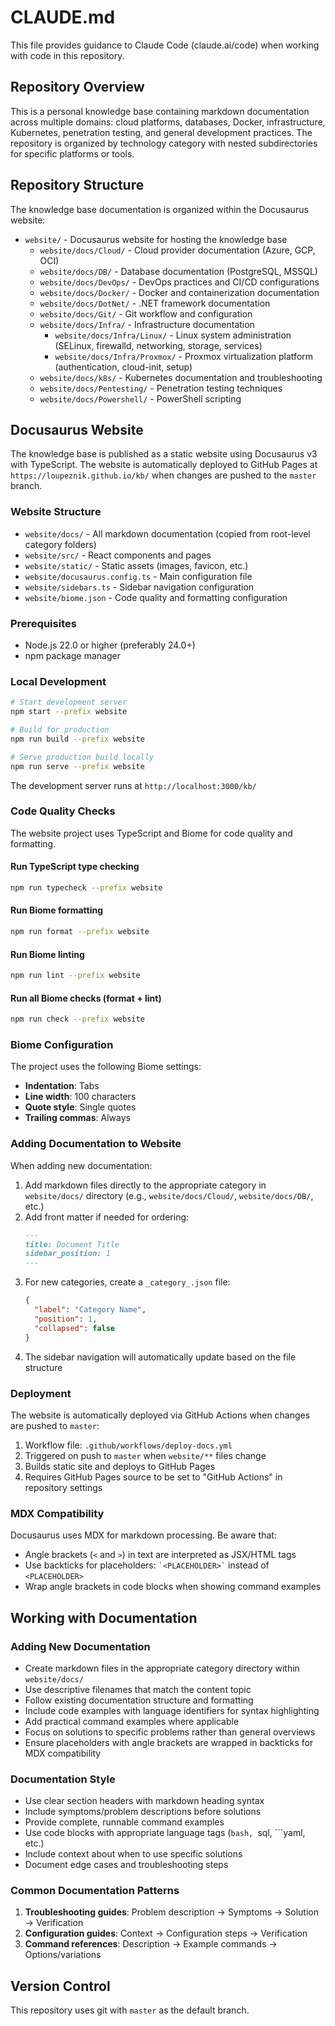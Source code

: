 # CLAUDE.md

This file provides guidance to Claude Code (claude.ai/code) when working with code in this repository.

## Repository Overview

This is a personal knowledge base containing markdown documentation across multiple domains: cloud platforms, databases, Docker, infrastructure, Kubernetes, penetration testing, and general development practices. The repository is organized by technology category with nested subdirectories for specific platforms or tools.

## Repository Structure

The knowledge base documentation is organized within the Docusaurus website:

- `website/` - Docusaurus website for hosting the knowledge base
  - `website/docs/Cloud/` - Cloud provider documentation (Azure, GCP, OCI)
  - `website/docs/DB/` - Database documentation (PostgreSQL, MSSQL)
  - `website/docs/DevOps/` - DevOps practices and CI/CD configurations
  - `website/docs/Docker/` - Docker and containerization documentation
  - `website/docs/DotNet/` - .NET framework documentation
  - `website/docs/Git/` - Git workflow and configuration
  - `website/docs/Infra/` - Infrastructure documentation
    - `website/docs/Infra/Linux/` - Linux system administration (SELinux, firewalld, networking, storage, services)
    - `website/docs/Infra/Proxmox/` - Proxmox virtualization platform (authentication, cloud-init, setup)
  - `website/docs/k8s/` - Kubernetes documentation and troubleshooting
  - `website/docs/Pentesting/` - Penetration testing techniques
  - `website/docs/Powershell/` - PowerShell scripting

## Docusaurus Website

The knowledge base is published as a static website using Docusaurus v3 with TypeScript. The website is automatically deployed to GitHub Pages at `https://loupeznik.github.io/kb/` when changes are pushed to the `master` branch.

### Website Structure

- `website/docs/` - All markdown documentation (copied from root-level category folders)
- `website/src/` - React components and pages
- `website/static/` - Static assets (images, favicon, etc.)
- `website/docusaurus.config.ts` - Main configuration file
- `website/sidebars.ts` - Sidebar navigation configuration
- `website/biome.json` - Code quality and formatting configuration

### Prerequisites

- Node.js 22.0 or higher (preferably 24.0+)
- npm package manager

### Local Development

```bash
# Start development server
npm start --prefix website

# Build for production
npm run build --prefix website

# Serve production build locally
npm run serve --prefix website
```

The development server runs at `http://localhost:3000/kb/`

### Code Quality Checks

The website project uses TypeScript and Biome for code quality and formatting.

#### Run TypeScript type checking

```bash
npm run typecheck --prefix website
```

#### Run Biome formatting

```bash
npm run format --prefix website
```

#### Run Biome linting

```bash
npm run lint --prefix website
```

#### Run all Biome checks (format + lint)

```bash
npm run check --prefix website
```

### Biome Configuration

The project uses the following Biome settings:
- **Indentation**: Tabs
- **Line width**: 100 characters
- **Quote style**: Single quotes
- **Trailing commas**: Always

### Adding Documentation to Website

When adding new documentation:

1. Add markdown files directly to the appropriate category in `website/docs/` directory (e.g., `website/docs/Cloud/`, `website/docs/DB/`, etc.)
2. Add front matter if needed for ordering:
   ```markdown
   ---
   title: Document Title
   sidebar_position: 1
   ---
   ```
3. For new categories, create a `_category_.json` file:
   ```json
   {
     "label": "Category Name",
     "position": 1,
     "collapsed": false
   }
   ```
4. The sidebar navigation will automatically update based on the file structure

### Deployment

The website is automatically deployed via GitHub Actions when changes are pushed to `master`:

1. Workflow file: `.github/workflows/deploy-docs.yml`
2. Triggered on push to `master` when `website/**` files change
3. Builds static site and deploys to GitHub Pages
4. Requires GitHub Pages source to be set to "GitHub Actions" in repository settings

### MDX Compatibility

Docusaurus uses MDX for markdown processing. Be aware that:
- Angle brackets (`<` and `>`) in text are interpreted as JSX/HTML tags
- Use backticks for placeholders: `` `<PLACEHOLDER>` `` instead of `<PLACEHOLDER>`
- Wrap angle brackets in code blocks when showing command examples

## Working with Documentation

### Adding New Documentation

- Create markdown files in the appropriate category directory within `website/docs/`
- Use descriptive filenames that match the content topic
- Follow existing documentation structure and formatting
- Include code examples with language identifiers for syntax highlighting
- Add practical command examples where applicable
- Focus on solutions to specific problems rather than general overviews
- Ensure placeholders with angle brackets are wrapped in backticks for MDX compatibility

### Documentation Style

- Use clear section headers with markdown heading syntax
- Include symptoms/problem descriptions before solutions
- Provide complete, runnable command examples
- Use code blocks with appropriate language tags (```bash, ```sql, ```yaml, etc.)
- Include context about when to use specific solutions
- Document edge cases and troubleshooting steps

### Common Documentation Patterns

1. **Troubleshooting guides**: Problem description → Symptoms → Solution → Verification
2. **Configuration guides**: Context → Configuration steps → Verification
3. **Command references**: Description → Example commands → Options/variations

## Version Control

This repository uses git with `master` as the default branch.
